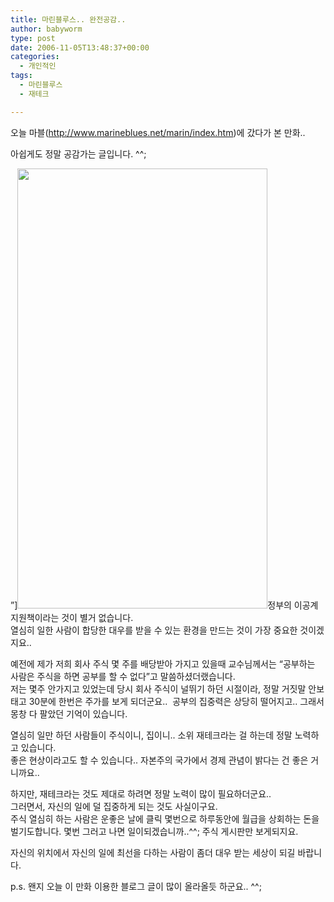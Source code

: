 ```yaml
---
title: 마린블루스.. 완전공감..
author: babyworm
type: post
date: 2006-11-05T13:48:37+00:00
categories:
  - 개인적인
tags:
  - 마린블루스
  - 재테크

---
```

오늘 마블(<http://www.marineblues.net/marin/index.htm>)에 갔다가 본 만화..

아쉽게도 정말 공감가는 글입니다. ^^;

&#8221;]<img loading="lazy" decoding="async" src="https://i0.wp.com/babyworm.net/wordpress/wp-content/uploads/1/cfile3.uf.1573474F4D6A7AA7045DD9.jpg?resize=400%2C704" width="400" height="704" alt="" data-recalc-dims="1" />정부의 이공계 지원책이라는 것이 별거 없습니다.  
열심히 일한 사람이 합당한 대우를 받을 수 있는 환경을 만드는 것이 가장 중요한 것이겠지요..

예전에 제가 저희 회사 주식 몇 주를 배당받아 가지고 있을때 교수님께서는 &#8220;공부하는 사람은 주식을 하면 공부를 할 수 없다&#8221;고 말씀하셨더랬습니다.  
저는 몇주 안가지고 있었는데 당시 회사 주식이 널뛰기 하던 시절이라, 정말 거짓말 안보태고 30분에 한번은 주가를 보게 되더군요..&nbsp; 공부의 집중력은 상당히 떨어지고.. 그래서 몽창 다 팔았던 기억이 있습니다. 

열심히 일만 하던 사람들이 주식이니, 집이니.. 소위 재테크라는 걸 하는데 정말 노력하고 있습니다.  
좋은 현상이라고도 할 수 있습니다.. 자본주의 국가에서 경제 관념이 밝다는 건 좋은 거니까요..

하지만, 재테크라는 것도 제대로 하려면 정말 노력이 많이 필요하더군요..  
그러면서, 자신의 일에 덜 집중하게 되는 것도 사실이구요.  
주식 열심히 하는 사람은 운좋은 날에 클릭 몇번으로 하루동안에 월급을 상회하는 돈을 벌기도합니다. 몇번 그러고 나면 일이되겠습니까..^^; 주식 게시판만 보게되지요.

자신의 위치에서 자신의 일에 최선을 다하는 사람이 좀더 대우 받는 세상이 되길 바랍니다. 

p.s. 왠지 오늘 이 만화 이용한 블로그 글이 많이 올라올듯 하군요.. ^^;
